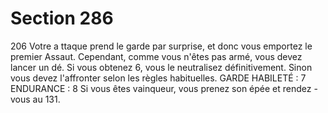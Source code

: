 # Section 286

206
Votre a ttaque prend le garde par surprise, et donc vous emportez
le premier Assaut. Cependant, comme vous n'êtes pas armé, vous
devez lancer un dé. Si vous obtenez 6, vous le neutralisez
définitivement. Sinon vous devez l'affronter selon les règles
habituelles.
GARDE  HABILETÉ  : 7 ENDURANCE  : 8
Si vous êtes vainqueur, vous prenez son épée et rendez -vous au
131.